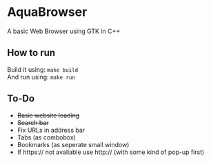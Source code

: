 # AquaBrowser
A basic Web Browser using GTK in C++

## How to run
Build it using: `make build`</br>
And run using: `make run`

## To-Do
 - ~~Basic website loading~~
 - ~~Search bar~~
 - Fix URLs in address bar
 - Tabs (as combobox)
 - Bookmarks (as seperate small window)
 - If https:// not avaliable use http:// (with some kind of pop-up first)